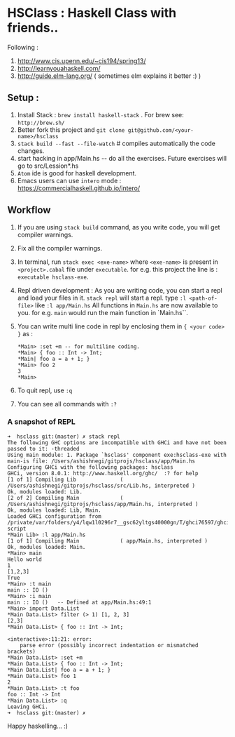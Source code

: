 # HSClass : Haskell Class with friends..

Following :
1. http://www.cis.upenn.edu/~cis194/spring13/
2. http://learnyouahaskell.com/
3. http://guide.elm-lang.org/ ( sometimes elm explains it better :) )

## Setup :
1. Install Stack : `brew install haskell-stack` . For brew see: `http://brew.sh/`
2. Better fork this project and `git clone git@github.com/<your-name>/hsclass`
4. `stack build --fast --file-watch` # compiles automatically the code changes.
3. start hacking in app/Main.hs -- do all the exercises. Future exercises will go to src/Lession*.hs
4. `Atom` ide is good for haskell development.
5. Emacs users can use `intero` mode : https://commercialhaskell.github.io/intero/

## Workflow
1. If you are using `stack build` command, as you write code, you will get
   compiler warnings.
2. Fix all the compiler warnings.
3. In terminal, run `stack exec <exe-name>` where
   `<exe-name>` is present in `<project>.cabal` file under `executable`.
   for e.g. this project the line is : `executable hsclass-exe`.
4. Repl driven development :
   As you are writing code, you can start a repl and load your files in it.
   `stack repl` will start a repl.
   type `:l <path-of-file>` like `:l app/Main.hs`
   All functions in `Main.hs` are now available to you.
   for e.g. `main` would run the main function in `Main.hs``.
5. You can write multi line code in repl by enclosing them in `{ <your code> }` as :

   ```
   *Main> :set +m -- for multiline coding.
   *Main> { foo :: Int -> Int;
   *Main| foo a = a + 1; }
   *Main> foo 2
   3
   *Main>
   ```
6. To quit repl, use `:q`
7. You can see all commands with `:?`

### A snapshot of REPL
```
➜  hsclass git:(master) ✗ stack repl
The following GHC options are incompatible with GHCi and have not been passed to it: -threaded
Using main module: 1. Package `hsclass' component exe:hsclass-exe with main-is file: /Users/ashishnegi/gitprojs/hsclass/app/Main.hs
Configuring GHCi with the following packages: hsclass
GHCi, version 8.0.1: http://www.haskell.org/ghc/  :? for help
[1 of 1] Compiling Lib              ( /Users/ashishnegi/gitprojs/hsclass/src/Lib.hs, interpreted )
Ok, modules loaded: Lib.
[2 of 2] Compiling Main             ( /Users/ashishnegi/gitprojs/hsclass/app/Main.hs, interpreted )
Ok, modules loaded: Lib, Main.
Loaded GHCi configuration from /private/var/folders/y4/lqw1l0296r7__gsc62yltgs40000gn/T/ghci76597/ghci-script
*Main Lib> :l app/Main.hs
[1 of 1] Compiling Main             ( app/Main.hs, interpreted )
Ok, modules loaded: Main.
*Main> main
Hello world
1
[1,2,3]
True
*Main> :t main
main :: IO ()
*Main> :i main
main :: IO () 	-- Defined at app/Main.hs:49:1
*Main> import Data.List
*Main Data.List> filter (> 1) [1, 2, 3]
[2,3]
*Main Data.List> { foo :: Int -> Int;

<interactive>:11:21: error:
    parse error (possibly incorrect indentation or mismatched brackets)
*Main Data.List> :set +m
*Main Data.List> { foo :: Int -> Int;
*Main Data.List| foo a = a + 1; }
*Main Data.List> foo 1
2
*Main Data.List> :t foo
foo :: Int -> Int
*Main Data.List> :q
Leaving GHCi.
➜  hsclass git:(master) ✗
```

Happy haskelling... :)